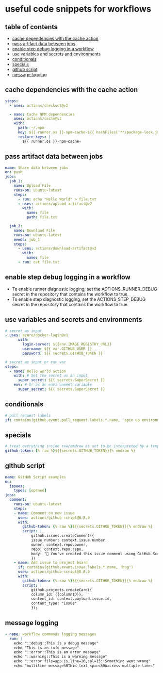 
# useful code snippets for workflows

## table of contents
- [cache dependencies with the cache action](#cache-dependencies-with-the-cache-action)
- [pass artifact data between jobs](#pass-artifact-data-between-jobs)
- [enable step debug logging in a workflow](#enable-step-debug-logging-in-a-workflow)
- [use variables and secrets and environments](#use-variables-and-secrets-and-environments)
- [conditionals](#conditionals)
- [specials](#specials)
- [github script](#github-script)
- [message logging](message-logging)

## cache dependencies with the cache action

```yaml
steps:
  - uses: actions/checkout@v2

  - name: Cache NPM dependencies
    uses: actions/cache@v2
    with:
      path: ~/.npm
      key: ${{ runner.os }}-npm-cache-${{ hashFiles('**/package-lock.json') }}
      restore-keys: |
        ${{ runner.os }}-npm-cache-
```

## pass artifact data between jobs

```yaml
name: Share data between jobs
on: push
jobs:
  job_1:
    name: Upload File
    runs-on: ubuntu-latest
    steps:
      - run: echo "Hello World" > file.txt
      - uses: actions/upload-artifact@v2
        with:
          name: file
          path: file.txt

  job_2:
    name: Download File
    runs-on: ubuntu-latest
    needs: job_1
    steps:
      - uses: actions/download-artifact@v2
        with:
          name: file
      - run: cat file.txt
```

## enable step debug logging in a workflow

- To enable runner diagnostic logging, set the ACTIONS_RUNNER_DEBUG secret in the repository that contains the workflow to true.
- To enable step diagnostic logging, set the ACTIONS_STEP_DEBUG secret in the repository that contains the workflow to true.

## use variables and secrets and environments

```yaml
# secret as input
- uses: azure/docker-login@v1
      with:
        login-server: ${{env.IMAGE_REGISTRY_URL}}
        username: ${{ var.GITHUB_USER }}
        password: ${{ secrets.GITHUB_TOKEN }}

# secret as input or env var
steps:
  - name: Hello world action
    with: # Set the secret as an input
      super_secret: ${{ secrets.SuperSecret }}
    env: # Or as an environment variable
      super_secret: ${{ secrets.SuperSecret }} 
```

## conditionals

```yaml
# pull request labels
if: contains(github.event.pull_request.labels.*.name, 'spin up environment')
```

## specials

```yaml
# treat everything inside raw/emdraw as not to be interpreted by a template engine
github-token: {% raw %}${{secrets.GITHUB_TOKEN}}{% endraw %}
```

## github script

```yaml
name: GitHub Script examples
on:
  issues:
    types: [opened]
jobs:
  comment:
    runs-on: ubuntu-latest
    steps:
    - name: Comment on new issue
      uses: actions/github-script@0.8.0
      with:
        github-token: {% raw %}${{secrets.GITHUB_TOKEN}}{% endraw %}
        script: |
            github.issues.createComment({
            issue_number: context.issue.number,
            owner: context.repo.owner,
            repo: context.repo.repo,
            body: "🎉 You've created this issue comment using GitHub Script!!!"
            })
    - name: Add issue to project board
      if: contains(github.event.issue.labels.*.name, 'bug')
      uses: actions/github-script@0.8.0
      with:
        github-token: {% raw %}${{secrets.GITHUB_TOKEN}}{% endraw %}
        script: |
            github.projects.createCard({
            column_id: {{columnID}},
            content_id: context.payload.issue.id,
            content_type: "Issue"
            });
```

## message logging

```yaml
- name: workflow commands logging messages
  run: |
    echo "::debug::This is a debug message"
    echo "This is an info message"
    echo "::error::This is an error message"
    echo "::warning::This is a warning message"
    echo "::error file=app.js,line=10,col=15::Something went wrong"
    echo "multiline message%0This text spans%0Aacross multiple lines"
```
